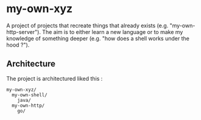 # my-own-xyz

A project of projects that recreate things that already exists (e.g. "my-own-http-server").
The aim is to either learn a new language or to make my knowledge of something deeper (e.g. "how does a shell works under the hood ?").

## Architecture 
The project is architectured liked this :

```
my-own-xyz/
  my-own-shell/
    java/ 
  my-own-http/ 
    go/
```
